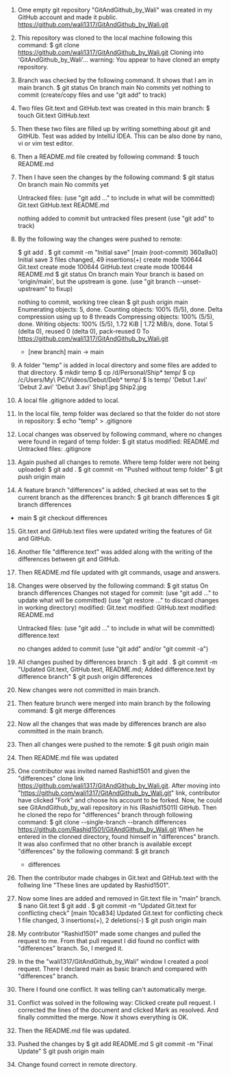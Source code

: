 1. Ome empty git repository "GitAndGithub_by_Wali" was created in my GitHub account and made it public.
   https://github.com/wali1317/GitAndGithub_by_Wali.git
2. This repository was cloned to the local machine following this command:
   $ git clone https://github.com/wali1317/GitAndGithub_by_Wali.git
   Cloning into 'GitAndGithub_by_Wali'...
   warning: You appear to have cloned an empty repository.
3. Branch was checked by the following command. It shows that I am in main branch.
   $ git status
   On branch main
   No commits yet
   nothing to commit (create/copy files and use "git add" to track)
4. Two files Git.text and GitHub.text was created in this main branch:
   $ touch Git.text GitHub.text
5. Then these two files are filled up by writing something about git and GitHUb. Test was added by IntelliJ IDEA.
This can be also done by nano, vi or vim test editor.
6. Then a README.md file created by following command:
   $ touch README.md
7. Then I have seen the changes by the following command:
   $ git status
   On branch main
   No commits yet
   
   Untracked files:
      (use "git add <file>..." to include in what will be committed)
         Git.text
         GitHub.text
         README.md

   nothing added to commit but untracked files present (use "git add" to track)
8. By the following way the changes were pushed to remote:
   
   $ git add .
   $ git commit -m "Initial save"
   [main (root-commit) 360a9a0] Initial save
    3 files changed, 49 insertions(+)
    create mode 100644 Git.text
    create mode 100644 GitHub.text
    create mode 100644 README.md
   $ git status
   On branch main
   Your branch is based on 'origin/main', but the upstream is gone.
      (use "git branch --unset-upstream" to fixup)

   nothing to commit, working tree clean
   $ git push origin main
   Enumerating objects: 5, done.
   Counting objects: 100% (5/5), done.
   Delta compression using up to 8 threads
   Compressing objects: 100% (5/5), done.
   Writing objects: 100% (5/5), 1.72 KiB | 1.72 MiB/s, done.
   Total 5 (delta 0), reused 0 (delta 0), pack-reused 0
   To https://github.com/wali1317/GitAndGithub_by_Wali.git
   * [new branch]      main -> main
9. A folder "temp" is added in local directory and some files are added to that directory.
    $ mkdir temp
    $ cp /d/Personal/Ship* temp/
    $ cp /c/Users/My\ PC/Videos/Debut/Deb* temp/
    $ ls temp/
    'Debut 1.avi'  'Debut 2.avi'  'Debut 3.avi'   Ship1.jpg   Ship2.jpg
10. A local file .gitignore added to local.
11. In the local file, temp folder was declared so that the folder do not store in repository:
    $ echo "temp" > .gitignore
12. Local changes was observed by following command, where no changes were found in regard of temp folder:
    $ git status
    modified:   README.md
    Untracked files:
    .gitignore
13. Again pushed all changes to remote. Where temp folder were not being uploaded:
    $ git add .
    $ git commit -m "Pushed without temp folder"
    $ git push origin main
14. A feature branch "differences" is added, checked at was set to the current branch as the differences branch:
    $ git branch differences
    $ git branch
    differences
  * main
    $ git checkout differences
15. Git.text and GitHub.text files were updated writing the features of Git and GitHub.
16. Another file "difference.text" was added along with the writing of the differences between git and GitHub.
17. Then README.md file updated with git commands, usage and answers.
18. Changes were observed by the following command:
    $ git status
    On branch differences
    Changes not staged for commit:
    (use "git add <file>..." to update what will be committed)
    (use "git restore <file>..." to discard changes in working directory)
        modified:   Git.text
        modified:   GitHub.text
        modified:   README.md

    Untracked files:
    (use "git add <file>..." to include in what will be committed)
        difference.text

    no changes added to commit (use "git add" and/or "git commit -a")
19. All changes pushed by differences branch :
    $ git add .
    $ git commit -m "Updated Git.text, GitHub.text, README.md; Added difference.text by difference branch"
    $ git push origin differences
20. New changes were not committed in main branch.
21. Then feature brunch were merged into main branch by the following command:
    $ git merge differences
22. Now all the changes that was made by differences branch are also committed in the main branch.
23. Then all changes were pushed to the remote:
    $ git push origin main
24. Then README.md file was updated
25. One contributor was invited named Rashid1501 and given the "differences" clone link
    https://github.com/wali1317/GitAndGithub_by_Wali.git.
    After moving into "https://github.com/wali1317/GitAndGithub_by_Wali.git" link, contributor have clicked 
    "Fork" and choose his account to be forked.
    Now, he could see GitAndGithub_by_wali repository in his (Rashid15011) GitHub. Then he cloned the repo for 
    "differences" branch through following command:
    $ git clone --single-branch --branch differences https://github.com/Rashid1501/GitAndGithub_by_Wali.git
    When he entered in the clonned directory, found himself in "differences" branch. It was also confirmed that
    no other branch is available except "differences" by the following command:
    $ git branch
    * differences
26. Then the contributor made chabges in Git.text and GitHub.text with the follwing line
    "These lines are updated by Rashid1501".
27. Now some lines are added and removed in Git.text file in "main" branch.  
    $ nano Git.text
    $ git add .
    $ git commit -m "Updated Git.text for conflicting check"
    [main 10ca834] Updated Git.text for conflicting check
    1 file changed, 3 insertions(+), 2 deletions(-)
    $ git push origin main
28. My contributor "Rashid1501" made some changes and pulled the request to me. From that pull request I did 
    found no conflict with "differences" branch. So, I merged it.
29. In the the "wali1317/GitAndGithub_by_Wali" window I created a pool request. There I declared main as basic 
    branch and compared with "differences" branch.
30. There I found one conflict. It was telling can't automatically merge.
31. Conflict was solved in the following way:
    Clicked create pull request. I corrected the lines of the document and clicked Mark as resolved. And finally
    committed the merge. Now it shows everything is OK.
32. Then the README.md file was updated.
33. Pushed the changes by
    $ git add README.md
    S git commit -m "Final Update"
    S git push origin main
34. Change found correct in remote directory.
   